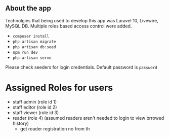 ## About the app

Technolgies that being used to develop this app was Laravel 10, Livewire, MySQL DB. Multiple roles based access control were added.

- `composer install`
- `php artisan migrate`
- `php artisan db:seed`
- `npm run dev`
- `php artisan serve`

Please check seeders for login credentials. Default password is `password`

# Assigned Roles for users
- staff admin (role id 1)
- staff editor (role id 2)
- staff viewer (role id 3)
- reader (role 4) (assumed readers aren't needed to login to view brrowed history)
    - get reader registration no from th

